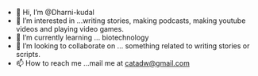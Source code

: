 - 👋 Hi, I’m @Dharni-kudal
- 👀 I’m interested in ...writing stories, making podcasts, making youtube videos and playing video games.
- 🌱 I’m currently learning ... biotechnology 
- 💞️ I’m looking to collaborate on ... something related to writing stories or scripts.
- 📫 How to reach me ...mail me at catadw@gmail.com

<!---
Dharni-kudal/Dharni-kudal is a ✨ special ✨ repository because its `README.md` (this file) appears on your GitHub profile.
You can click the Preview link to take a look at your changes.
--->
